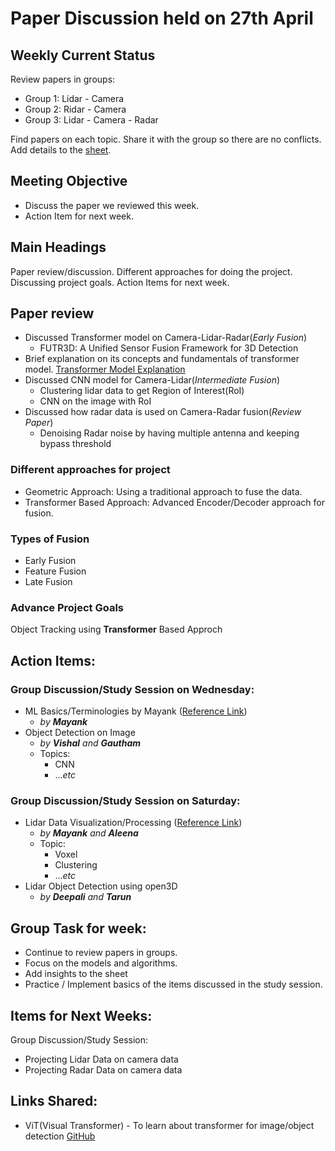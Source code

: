 # Paper Discussion held on 27th April

## Weekly Current Status
Review papers in groups:
- Group 1: Lidar - Camera
- Group 2: Ridar - Camera
- Group 3: Lidar - Camera - Radar

Find papers on each topic. Share it with the group so there are no conflicts.
Add details to the [sheet](https://docs.google.com/spreadsheets/d/1D0CSpxJMpQfcQ55jQGHQWEsWqWzX3jR_N69Lul2E9UI/edit?usp=sharing).

## Meeting Objective
- Discuss the paper we reviewed this week. 
- Action Item for next week.

## Main Headings
Paper review/discussion.
Different approaches for doing the project.
Discussing project goals.
Action Items for next week.

## Paper review
- Discussed Transformer model on Camera-Lidar-Radar(_Early Fusion_)
	- FUTR3D: A Unified Sensor Fusion Framework for 3D Detection
- Brief explanation on its concepts and fundamentals of transformer model. [Transformer Model Explanation](https://machinelearningmastery.com/the-transformer-model/)
- Discussed CNN model for Camera-Lidar(_Intermediate Fusion_)
	- Clustering lidar data to get Region of Interest(RoI)
	- CNN on the image with RoI
- Discussed how radar data is used on Camera-Radar fusion(_Review Paper_)
	- Denoising Radar noise by having multiple antenna and keeping bypass threshold

### Different approaches for project
- Geometric Approach: Using a traditional approach to fuse the data.
- Transformer Based Approach: Advanced Encoder/Decoder approach for fusion.

### Types of Fusion
- Early Fusion
- Feature Fusion
- Late Fusion

### Advance Project Goals
Object Tracking using **Transformer** Based Approch

## Action Items:
### Group Discussion/Study Session on Wednesday:
- ML Basics/Terminologies by Mayank ([Reference Link](https://medium.com/@himadrisankarchatterjee/a-basic-introduction-to-convolutional-neural-network-8e39019b27c4))
    - _by **Mayank**_
- Object Detection on Image
    - _by **Vishal** and **Gautham**_
    - Topics:
        - CNN 
        - …_etc_

### Group Discussion/Study Session on Saturday:
- Lidar Data Visualization/Processing ([Reference Link](https://learnopencv.com/3d-lidar-visualization/))
    - _by **Mayank** and **Aleena**_
    - Topic:
        - Voxel
        - Clustering 
        - …_etc_
- Lidar Object Detection using open3D
    - _by **Deepali** and **Tarun**_

## Group Task for week:
- Continue to review papers in groups.
- Focus on the models and algorithms.
- Add insights to the sheet
- Practice / Implement basics of the items discussed in the study session.

## Items for Next Weeks:
Group Discussion/Study Session:
- Projecting Lidar Data on camera data
- Projecting Radar Data on camera data

## Links Shared:
- ViT(Visual Transformer) - To learn about transformer for image/object detection [GitHub](https://github.com/FrancescoSaverioZuppichini/ViT?tab=readme-ov-file)
